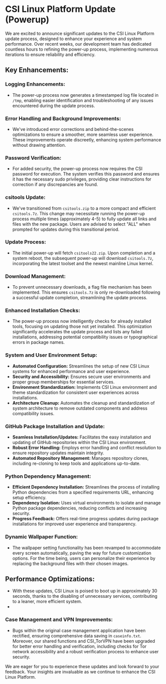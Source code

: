 # CSI Linux Platform Update (Powerup)

We are excited to announce significant updates to the CSI Linux Platform update process, designed to enhance your experience and system performance. Over recent weeks, our development team has dedicated countless hours to refining the power-up process, implementing numerous iterations to ensure reliability and efficiency.

## Key Enhancements:

### Logging Enhancements:
- The power-up process now generates a timestamped log file located in `/tmp`, enabling easier identification and troubleshooting of any issues encountered during the update process.

### Error Handling and Background Improvements:
- We've introduced error corrections and behind-the-scenes optimizations to ensure a smoother, more seamless user experience. These improvements operate discreetly, enhancing system performance without drawing attention.

### Password Verification:
- For added security, the power-up process now requires the CSI password for execution. The system verifies this password and ensures it has the necessary sudo privileges, providing clear instructions for correction if any discrepancies are found.

### csitools Update:
- We've transitioned from `csitools.zip` to a more compact and efficient `csitools.7z`. This change may necessitate running the power-up process multiple times (approximately 4-5) to fully update all links and files with the new package. Users are advised to select "ALL" when prompted for updates during this transitional period.

### Update Process:
- The initial power-up will fetch `csitools22.zip`. Upon completion and a system reboot, the subsequent power-up will download `csitools.7z`, incorporating the latest toolset and the newest mainline Linux kernel.

### Download Management:
- To prevent unnecessary downloads, a flag file mechanism has been implemented. This ensures `csitools.7z` is only re-downloaded following a successful update completion, streamlining the update process.

### Enhanced Installation Checks:
- The power-up process now intelligently checks for already installed tools, focusing on updating those not yet installed. This optimization significantly accelerates the update process and lists any failed installations, addressing potential compatibility issues or typographical errors in package names.

### System and User Environment Setup:
- **Automated Configuration:** Streamlines the setup of new CSI Linux systems for enhanced performance and user experience.
- **Security and Accessibility:** Ensures secure user environments and proper group memberships for essential services.
- **Environment Standardization:** Implements CSI Linux environment and theme standardization for consistent user experiences across installations.
- **Architecture Cleanup:** Automates the cleanup and standardization of system architecture to remove outdated components and address compatibility issues.

### GitHub Package Installation and Update:
- **Seamless Installation/Updates:** Facilitates the easy installation and updating of GitHub repositories within the CSI Linux environment.
- **Robust Error Handling:** Employs error handling and conflict resolution to ensure repository updates maintain integrity.
- **Automated Repository Management:** Manages repository clones, including re-cloning to keep tools and applications up-to-date.

### Python Dependency Management:
- **Efficient Dependency Installation:** Streamlines the process of installing Python dependencies from a specified requirements URL, enhancing setup efficiency.
- **Dependency Isolation:** Uses virtual environments to isolate and manage Python package dependencies, reducing conflicts and increasing security.
- **Progress Feedback:** Offers real-time progress updates during package installations for improved user experience and transparency.

### Dynamic Wallpaper Function:
- The wallpaper setting functionality has been revamped to accommodate every screen automatically, paving the way for future customization options. For the time being, users can personalize their experience by replacing the background files with their chosen images.

## Performance Optimizations:
- With these updates, CSI Linux is poised to boot up in approximately 30 seconds, thanks to the disabling of unnecessary services, contributing to a leaner, more efficient system.
- 
### Case Management and VPN Improvements:
- Bugs within the original case management application have been rectified, ensuring comprehensive data saving in `caseinfo.txt`. Moreover, our shared functions and CSI_TorVPN have been upgraded for better error handling and verification, including checks for Tor network accessibility and a robust verification process to enhance user security.

We are eager for you to experience these updates and look forward to your feedback. Your insights are invaluable as we continue to enhance the CSI Linux Platform.


